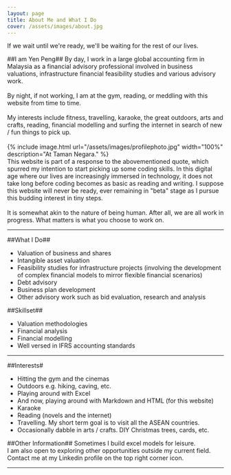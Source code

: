 ```yaml
---
layout: page
title: About Me and What I Do
cover: /assets/images/about.jpg
---
```


<div class="message">
  If we wait until we're ready, we'll be waiting for the rest of our lives. 
</div>

##I am Yen Peng##
By day, I work in a large global accounting firm in Malaysia as a financial advisory professional involved in business valuations, infrastructure financial feasibility studies and various advisory work. 
<br>
<br>
By night, if not working, I am at the gym, reading, or meddling with this website from time to time.
<br>
<br>
My interests include fitness, travelling, karaoke, the great outdoors, arts and crafts, reading, financial modelling and surfing the internet in search of new / fun things to pick up. 
<br>
<br>
{% include image.html url="/assets/images/profilephoto.jpg" width="100%" description="At Taman Negara." %}
<br>
This website is part of a response to the abovementioned quote, which spurred my intention to start picking up some coding skills. In this digital age where our lives are increasingly immersed in technology, it does not take long before coding becomes as basic as reading and writing. I suppose this website will never be ready, ever remaining in "beta" stage as I pursue this budding interest in tiny steps. 
<br>
<br>
It is somewhat akin to the nature of being human. After all, we are all work in progress. What matters is what you choose to work on.

----------

##What I Do##
+ Valuation of business and shares<br>
+ Intangible asset valuation<br>
+ Feasibility studies for infrastructure projects (involving the development of complex financial models to mirror flexible financial scenarios)<br>
+ Debt advisory<br>
+ Business plan development<br>
+ Other advisory work such as bid evaluation, research and analysis<br>

##Skillset##
+ Valuation methodologies<br>
+ Financial analysis<br>
+ Financial modelling<br>
+ Well versed in IFRS accounting standards<br>

----------

##Interests#
+ Hitting the gym and the cinemas<br>
+ Outdoors e.g. hiking, caving, etc.<br>
+ Playing around with Excel
+ And now, playing around with Markdown and HTML (for this website)<br>
+ Karaoke<br>
+ Reading (novels and the internet)
+ Travelling. My short term goal is to visit all the ASEAN countries.
+ Occasionally dabble in arts / crafts. DIY Christmas trees, cards, etc.

##Other Information##
Sometimes I build excel models for leisure.<br>
I am also open to exploring other opportunities outside my current field. Contact me at my Linkedin profile on the top right corner icon.

----------
